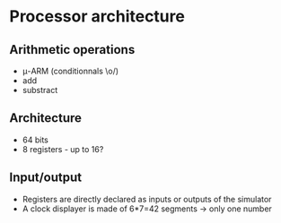 Processor architecture
=====

Arithmetic operations
----

* μ-ARM (conditionnals \o/)
* add
* substract

Architecture
----

* 64 bits
* 8 registers - up to 16?

Input/output
----

* Registers are directly declared as inputs or outputs of the simulator
* A clock displayer is made of 6*7=42 segments -> only one number


